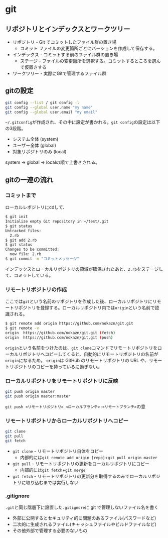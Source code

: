 # git

## リポジトリとインデックスとワークツリー

- リポジトリ - Git でコミットしたファイル群の置き場
  - コミット ファイルの変更箇所ごとにバーションを作成して保存する。
- インデックス - コミットする前のファイル群の置き場
  - ステージ - ファイルの変更箇所を選択する。コミットするところを選んで仮置きする
- ワークツリー - 実際にGitで管理するファイル群

## gitの設定

```bash
git config --list / git config -l
git config --global user.name "my name"
git config --global user.email "my email"
```

`~/.gitconfig`が作成され、その中に設定が書かれる。`git config`の設定は以下の3段階。

- システム全体 (system)
- ユーザー全体 (global)
- 対象リポジトリのみ (local)

system → global → localの順で上書きされる。

## gitの一連の流れ

### コミットまで

ローカルレポジトリにcdして、

```bash
$ git init
Initialize empty Git repository in ~/test/.git
$ git status
Untracked files:
  2.rb
$ git add 2.rb
$ git status
Changes to be committed:
  new file: 2.rb
$ git commit -m "コミットメッセージ"
```

インデックスとローカルリポジトリの領域が確保されたあと、`2.rb`をステージして、コミットしている。

### リモートリポジトリの作成

ここでは`git`という名前のリポジトリを作成した後、ローカルリポジトリにリモートリポジトリを登録する。ローカルリポジトリ内では`origin`という名前で認識される。

```bash
$ git remote add origin https://github.com/nokazn/git.git
$ git remote -v
origin  https://github.com/nokazn/git.git (fetch)
origin  https://github.com/nokazn/git.git (push)
```

`origin`という名前をつけたのは、`git clone`コマンドでリモートリポジトリをローカルリポジトリへコピーしてくると、自動的にリモートリポジトリの名前が`origin`になるため。
`origin`は GitHub のリモートリポジトリの URL や、リモートリポジトリのコピーを持っているに過ぎない。

### ローカルリポジトリをリモートリポジトリに反映

```bash
git push origin master
git push origin master:master
```

`git push <リモートリポジトリ> <ローカルブランチ>:<リモートブランチ>`の意

### リモートリポジトリからローカルリポジトリへコピー

```bash
git clone
git pull
git fetch
```

- `git clone` - リモートリポジトリ自体をコピー
  - 内部的には`git remote add origin [repo]`+`git pull origin master`
- `git pull` - リモートリポジトリの更新をローカルリポジトリにコピー
  - 内部的には`git fetch`+`git merge`
- `git fetch` - リモートリポジトリの更新分を取得するのみでローカルリポジトリに取り込むまでは実行しない

### .gitignore

`.git`と同じ階層下に設置した`.gitignore`に git で管理しないファイル名を書く

- 外部に公開するとセキュリティ的に問題のあるファイル(パスワードなど)
- 二次的に生成されるファイル(キャッシュファイルやビルドファイルなど)
- その他外部で管理する必要のないもの
